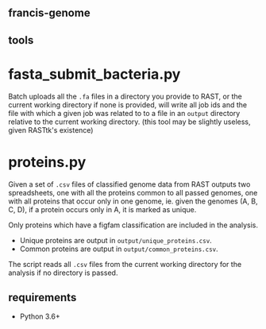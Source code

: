 francis-genome
---------------

## tools

# fasta_submit_bacteria.py
Batch uploads all the `.fa` files in a directory you provide to RAST, or the current working directory if none is provided, will write all job ids and the file with which a given job was related to to a file in an `output` directory relative to the current working directory. (this tool may be slightly useless, given RASTtk's existence)

# proteins.py
Given a set of `.csv` files of classified genome data from RAST outputs two spreadsheets, one with all the proteins common to all passed genomes, one with all proteins that occur only in one genome, ie. given the genomes (A, B, C, D), if a protein occurs only in A, it is marked as unique.

Only proteins which have a figfam classification are included in the analysis.

* Unique proteins are output in `output/unique_proteins.csv`.
* Common proteins are output in `output/common_proteins.csv`.

The script reads all `.csv` files from the current working directory for the analysis if no directory is passed.

## requirements
* Python 3.6+
